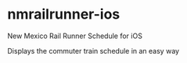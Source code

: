 # nmrailrunner-ios
New Mexico Rail Runner Schedule for iOS

Displays the commuter train schedule in an easy way
